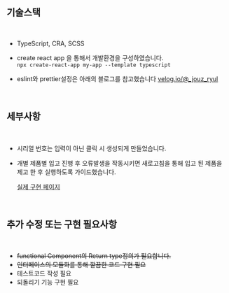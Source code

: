 ## 기술스택

<br>

- TypeScript, CRA, SCSS

- create react app 을 통해서 개발환경을 구성하였습니다.
  <br>`npx create-react-app my-app --template typescript`

- eslint와 prettier설정은 아래의 블로그를 참고했습니다
  <a href = "https://velog.io/@_jouz_ryul/CRA%EB%A1%9C-typescript-%EA%B0%9C%EB%B0%9C%ED%99%98%EA%B2%BD-%EC%84%A4%EC%A0%95%ED%95%98%EA%B8%B0">velog.io/@\_jouz_ryul</a>

<br>

## 세부사항

<br>

- 시리얼 번호는 입력이 아닌 클릭 시 생성되게 만들었습니다.
- 개별 제품별 입고 진행 후 오류발생을 작동시키면 새로고침을 통해 입고 된 제품을 제고 한 후 실행하도록 가이드했습니다.

  <a href = "https://sanghunlee-711.github.io/tpaytest/">실제 구현 페이지</a>

<br>

## 추가 수정 또는 구현 필요사항

<br>

- ~~functional Component의 Return type정의가 필요합니다.~~
- ~~인터페이스의 모듈화를 통해 깔끔한 코드 구현 필요~~
- 테스트코드 작성 필요
- 되돌리기 기능 구현 필요
  <br>
